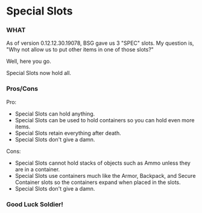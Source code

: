 # Special Slots

### WHAT
As of version 0.12.12.30.19078, BSG gave us 3 "SPEC" slots. My question is, "Why not allow us to put other items in one of those slots?"

Well, here you go.

Special Slots now hold all.

### Pros/Cons

Pro:
  * Special Slots can hold anything.
  * Special Slots can be used to hold containers so you can hold even more items.
  * Special Slots retain everything after death.
  * Special Slots don't give a damn.

Cons:
  * Special Slots cannot hold stacks of objects such as Ammo unless they are in a container.
  * Special Slots use containers much like the Armor, Backpack, and Secure Container slots so the containers expand when placed in the slots.
  * Special Slots don't give a damn.

### Good Luck Soldier!
